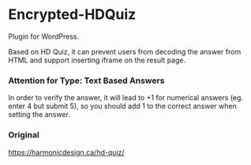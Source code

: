 # Encrypted-HDQuiz
Plugin for WordPress. 

Based on HD Quiz, it can prevent users from decoding the answer from HTML and support inserting iframe on the result page.
### Attention for Type: Text Based Answers
In order to verify the answer, it will lead to +1 for numerical answers (eg. enter 4 but submit 5), so you should add 1 to the correct answer when setting the answer.
### Original
https://harmonicdesign.ca/hd-quiz/
